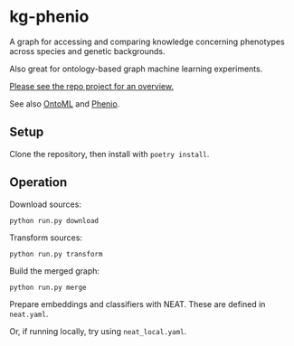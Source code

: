 # kg-phenio

A graph for accessing and comparing knowledge concerning phenotypes across species and genetic backgrounds.

Also great for ontology-based graph machine learning experiments.

[Please see the repo project for an overview.](https://github.com/Knowledge-Graph-Hub/kg-phenio/projects/1)

See also [OntoML](https://github.com/Knowledge-Graph-Hub/OntoML)
and [Phenio](https://github.com/monarch-initiative/phenio).

## Setup

Clone the repository, then install with `poetry install`.

## Operation

Download sources:

`python run.py download`

Transform sources:

`python run.py transform`

Build the merged graph:

`python run.py merge`

Prepare embeddings and classifiers with NEAT. These are defined in `neat.yaml`.

Or, if running locally, try using `neat_local.yaml`.
